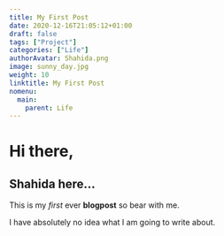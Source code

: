 ```yaml
---
title: My First Post
date: 2020-12-16T21:05:12+01:00
draft: false
tags: ["Project"]
categories: ["Life"]
authorAvatar: Shahida.png
image: sunny_day.jpg
weight: 10
linktitle: My First Post
nomenu:
  main:
    parent: Life
---
```



# Hi there,

## Shahida here...

This is my *first* ever **blogpost** so bear with me.     

I have absolutely no idea what I am going to write about.



 
